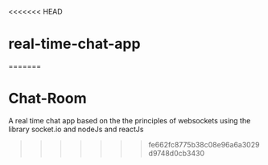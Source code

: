 <<<<<<< HEAD
# real-time-chat-app
=======
# Chat-Room
A real time chat app based on the the principles of websockets using the library socket.io and nodeJs and reactJs
>>>>>>> fe662fc8775b38c08e96a6a3029d9748d0cb3430
